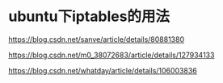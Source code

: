 # ubuntu下iptables的用法

https://blog.csdn.net/sanve/article/details/80881380

https://blog.csdn.net/m0_38072683/article/details/127934133

https://blog.csdn.net/whatday/article/details/106003836